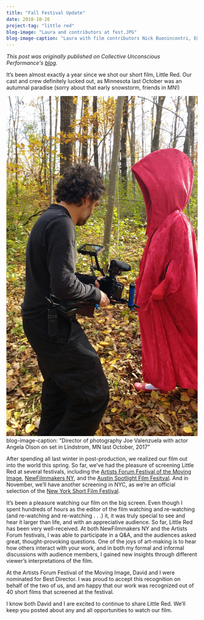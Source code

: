 ```yaml
---
title: "Fall Festival Update"
date: 2018-10-26
project-tag: "little red"  
blog-image: "Laura and contributors at fest.JPG"
blog-image-caption: "Laura with film contributors Nick Buonincontri, Emily Helgerson, and Brad Horras at the Artists Forum Festival of the Moving Image on Oct. 12, 2018"
---
```


_This post was originally published on Collective Unconscious Performance's <a href="http://www.collectiveunconsciousperformance.com/blog/updates-on-little-red">blog</a>._

It’s been almost exactly a year since we shot our short film, Little Red. Our cast and crew definitely lucked out, as Minnesota last October was an autumnal paradise (sorry about that early snowstorm, friends in MN!)

![Joe and Angela on set.jpg](https://github.com/lmlechner/lauralechner-2/blob/gh-pages/images/Joe%20and%20Angela%20on%20set.jpg)
blog-image-caption: "Director of photography Joe Valenzuela with actor Angela Olson on set in Lindstrom, MN last October, 2017"

After spending all last winter in post-production, we realized our film out into the world this spring. So far, we’ve had the pleasure of screening Little Red at several festivals, including the [Artists Forum Festival of the Moving Image](http://theartistsforum.org/filmfest/latestnews.html), [NewFilmmakers NY](http://www.newfilmmakers.com), and the [Austin Spotlight Film Fesitval](https://www.austinspotlightfilmfestival.com). And in November, we’ll have another screening in NYC, as we’re an official selection of the [New York Short Film Festival](http://www.newyorkshort.com).

It’s been a pleasure watching our film on the big screen. Even though I spent hundreds of hours as the editor of the film watching and re-watching (and re-watching and re-watching . . .) it, it was truly special to see and hear it larger than life, and with an appreciative audience. So far, Little Red has been very well-received. At both NewFilmmakers NY and the Artists Forum festivals, I was able to participate in a Q&A, and the audiences asked great, thought-provoking questions. One of the joys of art-making is to hear how others interact with your work, and in both my formal and informal discussions with audience members, I gained new insights through different viewer’s interpretations of the film.

At the Artists Forum Festival of the Moving Image, David and I were nominated for Best Director. I was proud to accept this recognition on behalf of the two of us, and am happy that our work was recognized out of 40 short films that screened at the festival.

I know both David and I are excited to continue to share Little Red. We’ll keep you posted about any and all opportunities to watch our film.



